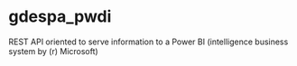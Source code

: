 # gdespa_pwdi
REST API oriented to serve information to a Power BI (intelligence business system by (r) Microsoft)
